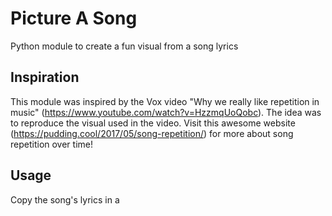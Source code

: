 # Picture A Song
Python module to create a fun visual from a song lyrics

## Inspiration
This module was inspired by the Vox video "Why we really like repetition in music" (https://www.youtube.com/watch?v=HzzmqUoQobc).
The idea was to reproduce the visual used in the video.
Visit this awesome website (https://pudding.cool/2017/05/song-repetition/) for more about song repetition over time!

## Usage
Copy the song's lyrics in a <title>.txt file in the songs/ folder \
Execute ``` python3 main.py <title> ``` \
See the image in the pictures/ folder! 

## A Few Results
<span>
<img src="https://raw.githubusercontent.com/ariane-lozachmeur/picture_a_song/master/pictures/MIA.png"  width="300" height="200" />
<img src="https://raw.githubusercontent.com/ariane-lozachmeur/picture_a_song/master/pictures/bohemian_rhapsody.png"  width="300" height="200" />
</span>
<span>
<img src="https://raw.githubusercontent.com/ariane-lozachmeur/picture_a_song/master/pictures/every_breath_you_take.png"  width="300" height="200" />
<img src="https://raw.githubusercontent.com/ariane-lozachmeur/picture_a_song/master/pictures/thank_u_next.png"  width="300" height="200" />
</span>

## Next steps
I want to add more functionnalities, like the ability to compute metrics about the song to compare style/decades of musics.
Contact me with any idea you might have!
